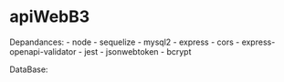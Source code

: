 # apiWebB3

Depandances:
    - node
    - sequelize
    - mysql2
    - express
    - cors
    - express-openapi-validator
    - jest
    - jsonwebtoken
    - bcrypt

DataBase: 

